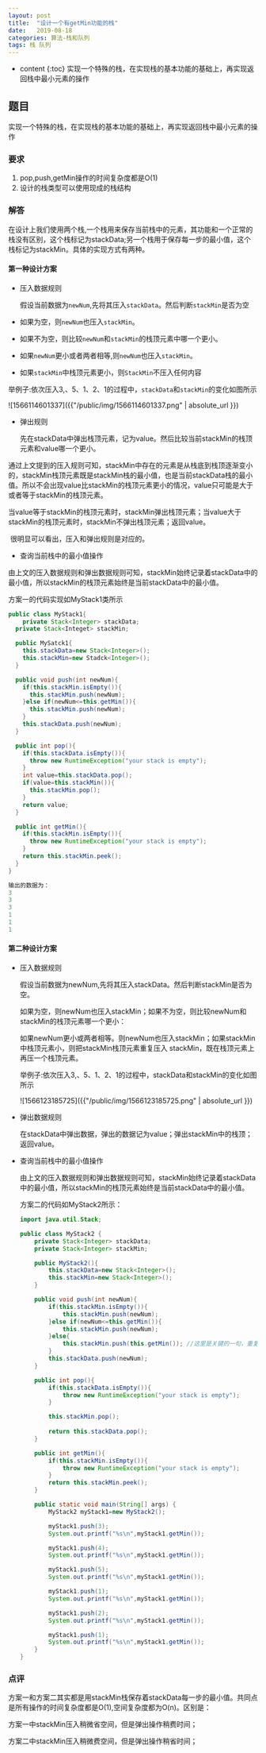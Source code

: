 ```yaml
---
layout: post
title:  "设计一个有getMin功能的栈"
date:   2019-08-18 
categories: 算法-栈和队列
tags: 栈 队列
---
```


* content
{:toc}
实现一个特殊的栈，在实现栈的基本功能的基础上，再实现返回栈中最小元素的操作




## 题目

实现一个特殊的栈，在实现栈的基本功能的基础上，再实现返回栈中最小元素的操作

### 要求
1. pop,push,getMin操作的时间复杂度都是O(1)
2. 设计的栈类型可以使用现成的栈结构

### 解答

​	在设计上我们使用两个栈,一个栈用来保存当前栈中的元素，其功能和一个正常的栈没有区别，这个栈标记为stackData;另一个栈用于保存每一步的最小值，这个栈标记为stackMin。具体的实现方式有两种。

#### 第一种设计方案

+ 压入数据规则

  假设当前数据为`newNum`,先将其压入`stackData`。然后判断`stackMin`是否为空

+ 如果为空，则`newNum`也压入`stackMin`。

+ 如果不为空，则比较`newNum`和`stackMin`的栈顶元素中哪一个更小。

+ 如果`newNum`更小或者两者相等,则`newNum`也压入`stackMin`。

+ 如果`stackMin`中栈顶元素更小，则`StackMin`不压入任何内容

举例子:依次压入3,、5、1、2、1的过程中，`stackData`和`stackMin`的变化如图所示

![1566114601337]({{"/public/img/1566114601337.png" | absolute_url }})  

+ 弹出规则

  先在stackData中弹出栈顶元素，记为value。然后比较当前stackMin的栈顶元素和value哪一个更小。

通过上文提到的压入规则可知，stackMin中存在的元素是从栈底到栈顶逐渐变小的，stackMin栈顶元素既是stackMin栈的最小值，也是当前stackData栈的最小值。所以不会出现value比stackMin的栈顶元素更小的情况，value只可能是大于或者等于stackMin的栈顶元素。

​		当value等于stackMin的栈顶元素时，stackMin弹出栈顶元素；当value大于stackMin的栈顶元素时，stackMin不弹出栈顶元素；返回value。

​		很明显可以看出，压入和弹出规则是对应的。

+ 查询当前栈中的最小值操作

由上文的压入数据规则和弹出数据规则可知，stackMin始终记录着stackData中的最小值，所以stackMin的栈顶元素始终是当前stackData中的最小值。

方案一的代码实现如MyStack1类所示

``` java
public class MyStack1{
	private Stack<Integer> stackData;
  private Stack<Integet> stackMin;

  public MySatck1{
    this.stackData=new Stack<Integer>();
    this.stackMin=new Stadck<Integer>();
  }

  public void push(int newNum){
    if(this.stackMin.isEmpty()){
      this.stackMin.push(newNum);
    }else if(newNum<=this.getMin()){
      this.stackMin.push(newNum);
    }
    this.stackData.push(newNum);
  }

  public int pop(){
    if(this.stackData.isEmpty()){
      throw new RuntimeException("your stack is empty");
    }
    int value=this.stackData.pop();
    if(value=this.stackMin()){
      this.stackMin.pop();
    }
    return value;
  }

  public int getMin(){
    if(this.stackMin.isEmpty()){
      throw new RuntimeException("your stack is empty");
    }
    return this.stackMin.peek();
  }
}

输出的数据为：
3
3
3
1
1
1
```



#### 第二种设计方案

+ 压入数据规则

  假设当前数据为newNum,先将其压入stackData。然后判断stackMin是否为空。

  如果为空，则newNum也压入stackMin；如果不为空，则比较newNum和stackMin的栈顶元素哪一个更小：

  如果newNum更小或两者相等。则newNum也压入stackMin；如果stackMin中栈顶元素小，则把stackMin栈顶元素重复压入
  stackMin，既在栈顶元素上再压一个栈顶元素。
  
  举例子:依次压入3,、5、1、2、1的过程中，stackData和stackMin的变化如图所示 
  
  ![1566123185725]({{"/public/img/1566123185725.png" | absolute_url }})  
  

+ 弹出数据规则

  在stackData中弹出数据，弹出的数据记为value；弹出stackMin中的栈顶；返回value。

+ 查询当前栈中的最小值操作

  由上文的压入数据规则和弹出数据规则可知，stackMin始终记录着stackData中的最小值，所以stackMin的栈顶元素始终是当前stackData中的最小值。

  方案二的代码如MyStack2所示：

  ```java
  import java.util.Stack;
  
  public class MyStack2 {
      private Stack<Integer> stackData;
      private Stack<Integer> stackMin;
  
      public MyStack2(){
          this.stackData=new Stack<Integer>();
          this.stackMin=new Stack<Integer>();
      }
  
      public void push(int newNum){
          if(this.stackMin.isEmpty()){
              this.stackMin.push(newNum);
          }else if(newNum<=this.getMin()){
              this.stackMin.push(newNum);
          }else{
              this.stackMin.push(this.getMin()); //这里是关键的一句，重复添加栈顶元素
          }
          this.stackData.push(newNum);
      }
  
      public int pop(){ 
          if(this.stackData.isEmpty()){
              throw new RuntimeException("your stack is empty");
          }
  
          this.stackMin.pop();
           
          return this.stackData.pop();
      }
  
      public int getMin(){
          if(this.stackMin.isEmpty()){
              throw new RuntimeException("your stack is empty");
          }
          return this.stackMin.peek();
      }
  
      public static void main(String[] args) { 
          MyStack2 myStack1=new MyStack2();
  
          myStack1.push(3);
          System.out.printf("%s\n",myStack1.getMin());
  
          myStack1.push(4);
          System.out.printf("%s\n",myStack1.getMin());
  
          myStack1.push(5);
          System.out.printf("%s\n",myStack1.getMin());
  
          myStack1.push(1);
          System.out.printf("%s\n",myStack1.getMin());
  
          myStack1.push(2);
          System.out.printf("%s\n",myStack1.getMin());
  
          myStack1.push(1);
          System.out.printf("%s\n",myStack1.getMin());
      }
  }
  
  ```



### 点评

方案一和方案二其实都是用stackMin栈保存着stackData每一步的最小值。共同点是所有操作的时间复杂度都是O(1),空间复杂度都为O(n)。区别是：

方案一中stackMin压入稍微省空间，但是弹出操作稍费时间；

方案二中stackMin压入稍微费空间，但是弹出操作稍省时间；